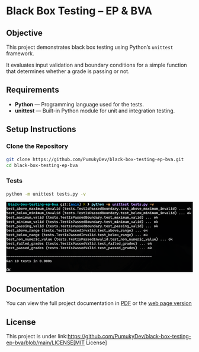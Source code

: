 # Black Box Testing – EP & BVA

## Objective

This project demonstrates black box testing using Python’s `unittest` framework.

It evaluates input validation and boundary conditions for a simple function that determines whether a grade is passing or not.

## Requirements

* **Python** — Programming language used for the tests.
* **unittest** — Built-in Python module for unit and integration testing.

## Setup Instructions

### Clone the Repository

```bash
git clone https://github.com/PumukyDev/black-box-testing-ep-bva.git
cd black-box-testing-ep-bva
```

### Tests

```bash
python -m unittest tests.py -v
```

![Tests](./docs/assets/test.png)

## Documentation

You can view the full project documentation in [PDF](https://github.com/PumukyDev/nombre/blob/gh-pages/ebook.pdf) or the [web page version](https://github.com/PumukyDev/nombre/tree/main/docs)

## License

This project is under link:https://github.com/PumukyDev/black-box-testing-ep-bva/blob/main/LICENSE[MIT License]